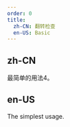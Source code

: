 ```yaml
---
order: 0
title:
  zh-CN: 翻转检查
  en-US: Basic
---
```


## zh-CN

最简单的用法4。

## en-US

The simplest usage.

